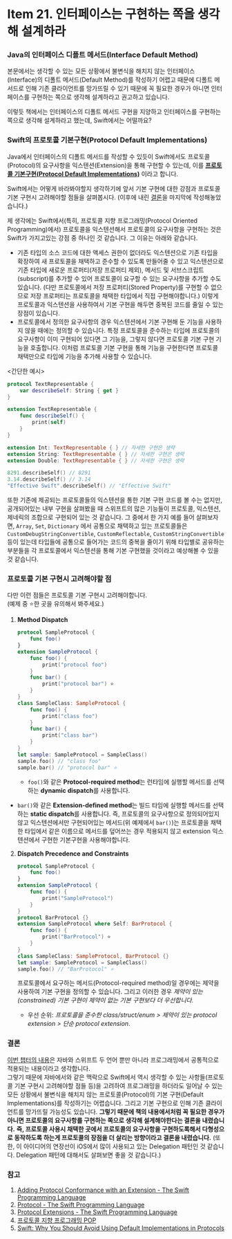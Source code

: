 # Item 21. 인터페이스는 구현하는 쪽을 생각해 설계하라

### Java의 인터페이스 디폴트 메서드(Interface Default Method)

본문에서는 생각할 수 있는 모든 상황에서 불변식을 해치지 않는 인터페이스(Interface)의 디폴트 메서드(Default Method)를 작성하기 어렵고 때문에 디폴트 메서드로 인해 기존 클라이언트를 망가뜨릴 수 있기 때문에 꼭 필요한 경우가 아니면 인터페이스를 구현하는 쪽으로 생각해 설계하라고 권고하고 있습니다. 

이렇듯 책에서는 인터페이스의 디폴트 메서드 구현을 지양하고 인터페이스를 구현하는 쪽으로 생각해 설계하라고 했는데, Swift에서는 어떨까요?



### Swift의 프로토콜 기본구현(Protocol Default Implementations)

Java에서 인터페이스의 디폴트 메서드를 작성할 수 있듯이 Swift에서도 프로토콜(Protocol)의 요구사항을 익스텐션(Extension)을 통해 구현할 수 있는데, 이를 [**프로토콜 기본구현(Protocol Default Implementations)**](https://docs.swift.org/swift-book/LanguageGuide/Protocols.html#ID521) 이라고 합니다. 

Swift에서는 어떻게 바라봐야할지 생각하기에 앞서 기본 구현에 대한 강점과 프로토콜 기본 구현시 고려해야할 점들을 살펴봅시다. (이후에 내린 [결론](#결론)을 마지막에 작성해놓았습니다.)

제 생각에는 Swift에서(특히, 프로토콜 지향 프로그래밍(Protocol Oriented Programming)에서) 프로토콜을 익스텐션해서 프로토콜의 요구사항을 구현하는 것은 Swift가 가지고있는 강점 중 하나인 것 같습니다. 그 이유는 아래와 같습니다.

- 기존 타입의 소스 코드에 대한 액세스 권한이 없더라도 익스텐션으로 기존 타입을 확장하여 새 프로토콜을 채택하고 준수할 수 있도록 만들어줄 수 있고 익스텐션으로 기존 타입에 새로운 프로퍼티(저장 프로퍼티 제외), 메서드 및 서브스크립트(subscript)를 추가할 수 있어 프로토콜이 요구할 수 있는 요구사항을 추가할 수도 있습니다. (다만 프로토콜에서 저장 프로퍼티(Stored Property)를 구현할 수 없으므로 저장 프로퍼티는 프로토콜을 채택한 타입에서 직접 구현해야합니다.)  이렇게 프로토콜과 익스텐션을 사용하여서 기본 구현을 해두면 중복된 코드를 줄일 수 있는 장점이 있습니다. 
- 프로토콜에서 정의한 요구사항의 경우 익스텐션에서 기본 구현해 둔 기능을 사용하지 않을 때에는 정의할 수 있습니다. 특정 프로토콜을 준수하는 타입에 프로토콜의 요구사항이 이미 구현되어 있다면 그 기능을, 그렇지 않다면 프로토콜 기본 구현 기능을 호출합니다. 이처럼 프로토콜 기본 구현을 통해 기능을 구현한다면 프로토콜 채택만으로 타입에 기능을 추가해 사용할 수 있습니다. 

<간단한 예시>

```swift
protocol TextRepresentable {
    var describeSelf: String { get }
}

extension TextRepresentable {
    func describeSelf() {
        print(self)
    }
}

extension Int: TextRepresentable { } // 자세한 구현은 생략
extension String: TextRepresentable { } // 자세한 구현은 생략
extension Double: TextRepresentable { } // 자세한 구현은 생략

8291.describeSelf() // 8291 
3.14.describeSelf() // 3.14 
"Effective Swift".describeSelf() // "Effective Swift"
```

또한 기존에 제공되는 프로토콜들의 익스텐션을 통한 기본 구현 코드를 볼 수는 없지만, 공개되어있는 내부 구현을 살펴봤을 때 스위프트의 많은 기능들이 프로토콜, 익스텐션, 제네릭의 조합으로 구현되어 있는 것 같습니다. 그 중에서 한 가지 예를 들어 살펴보자면, `Array`, `Set`, `Dictionary` 에서 공통으로 채택하고 있는 프로토콜들은 `CustomDebugStringConvertible`, `CustomReflectable`, `CustomStringConvertible` 등이 있는데 타입들에 공통으로 들어가는 코드의 중복을 줄이기 위해 타입별로 공유하는 부분들을 각 프로토콜에서 익스텐션을 통해 기본 구현했을 것이라고 예상해볼 수 있을 것 같습니다. 

### 프로토콜 기본 구현시 고려해야할 점

다만 이런 점들은 프로토콜 기본 구현시 고려해야합니다.<br> (예제 중 ⭐️한 곳을 유의해서 봐주세요.)

1. **Method Dispatch**

   ```swift
   protocol SampleProtocol {
       func foo()
   }
   extension SampleProtocol {
       func foo() {
           print("protocol foo")
       }
       func bar() { 
           print("protocol bar") ⭐️
       }
   }
   class SampleClass: SampleProtocol {
       func foo() {
           print("class foo")
       }
       func bar() {
           print("class bar")
       }
   }
   let sample: SampleProtocol = SampleClass()
   sample.foo() // "class foo"
   sample.bar() // "protocol bar" ⭐️
   ```

   * `foo()`와 같은 **Protocol-required method**는 런타임에 실행할 메서드를 선택하는 **dynamic dispatch**를 사용합니다.
  * `bar()`와 같은 **Extension-defined method**는 빌드 타임에 실행할 메서드를 선택하는 **static dispatch**를 사용합니다. 즉, 프로토콜의 요구사항으로 정의되어있지 않고 익스텐션에서만 구현되어있는 메서드(위 예제에서 `bar()`)는 프로토콜을 채택한 타입에서 같은 이름으로 메서드를 덮어쓰는 경우 적용되지 않고 extension 익스텐션에서 구현한 기본구현을 사용해야합니다.
   
2. **Dispatch Precedence and Constraints**

   ```swift
   protocol SampleProtocol {
       func foo()
   }
   extension SampleProtocol {
       func foo() {
           print("SampleProtocol")
       }
   }
   protocol BarProtocol {}
   extension SampleProtocol where Self: BarProtocol {
       func foo() {
           print("BarProtocol") ⭐️
       }
   }
   class SampleClass: SampleProtocol, BarProtocol {}
   let sample: SampleProtocol = SampleClass()
   sample.foo() // "BarProtocol" ⭐️
   ```

   프로토콜에서 요구하는 메서드(Protocol-required method)일 경우에는 제약을 사용하여 기본 구현을 정의할 수 있습니다. 그리고 이러한 경우 *제약이 있는(constrained) 기본 구현이 제약이 없는 기본 구현보다 더 우선합니다.*

   * 우선 순위: *프로토콜을 준수한 class/struct/enum > 제약이 있는 protocol extension > 단순 protocol extension*.
   
   

### 결론

[이번 챕터의 내용](#Java의-인터페이스-디폴트-메서드(Interface-Default-Method))은 자바와 스위프트 두 언어 뿐만 아니라 프로그래밍에서 공통적으로 적용되는 내용이라고 생각합니다. <br>그렇기 때문에 자바에서와 같은 맥락으로 Swift에서 역시 생각할 수 있는 사항들(프로토콜 기본 구현시 고려해야할 점들 등)을 고려하여 프로그래밍을 하더라도 일어날 수 있는 모든 상황에서 불변식을 해치지 않는 프로토콜(Protocol)의 기본 구현(Default Implementations)를 작성하기는 어렵습니다. 그리고 기본 구현으로 인해 기존 클라이언트를 망가뜨릴 가능성도 있습니다. **그렇기 때문에 책의 내용에서처럼 꼭 필요한 경우가 아니면 프로토콜의 요구사항를 구현하는 쪽으로 생각해 설계해야한다는 결론을 내렸습니다.** **즉, 프로토콜 사용시 채택한 곳에서 프로토콜의 요구사항을 구현하도록해서 다형성으로 동작하도록 하는게 프로토콜의 장점을 더 살리는 방향이라고 결론을 내렸습니다.** (또한, 이 아이디어의 연장선이 iOS에서 많이 사용되고 있는 Delegation 패턴인 것 같습니다. Delegation 패턴에 대해서도 살펴보면 좋을 것 같습니다.)

### 참고

1. [Adding Protocol Conformance with an Extension - The Swift Programming Language](https://docs.swift.org/swift-book/LanguageGuide/Protocols.html#ID276)
2. [Protocol - The Swift Programming Language](https://docs.swift.org/swift-book/LanguageGuide/Protocols.html#ID276)
3. [Protocol Extensions  - The Swift Programming Language](https://docs.swift.org/swift-book/LanguageGuide/Protocols.html#ID521)
4. [프로토콜 지향 프로그래밍 POP](https://yagom.net/courses/swift-basic/lessons/프로토콜-지향-프로그래밍-p-o-p/)
5. [Swift: Why You Should Avoid Using Default Implementations in Protocols](https://medium.com/better-programming/swift-why-you-should-avoid-using-default-implementations-in-protocols-eeffddbed46d)

